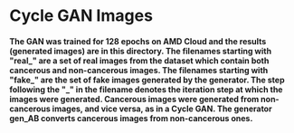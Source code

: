 # **Cycle GAN Images**

#### The GAN was trained for 128 epochs on AMD Cloud and the results (generated images) are in this directory. The filenames starting with "real_" are a set of real images from the dataset which contain both cancerous and non-cancerous images. The filenames starting with "fake_" are the set of fake images generated by the generator. The step following the "_" in the filename denotes the iteration step at which the images were generated. Cancerous images were generated from non-cancerous images, and vice versa, as in a Cycle GAN. The generator gen_AB converts cancerous images from non-cancerous ones. 
